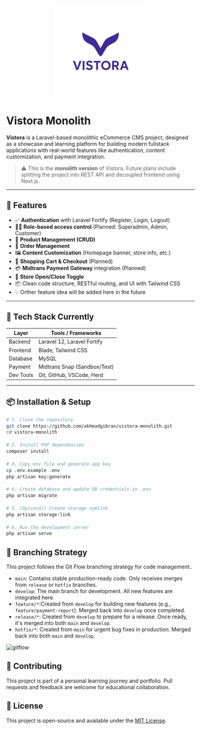 <p align="center"><a href="https://github.com/akhmadgibran/vistora-monolith/" target="_blank"><img src="/public/images/logo/vistora_logo_no_bg.png" width="250" alt="Vistora Logo"></a></p>

# Vistora Monolith

**Vistora** is a Laravel-based monolithic eCommerce CMS project, designed as a showcase and learning platform for building modern fullstack applications with real-world features like authentication, content customization, and payment integration.

> ⚠️ This is the **monolith version** of Vistora. Future plans include splitting the project into REST API and decoupled frontend using Next.js.

---

## 🚀 Features

- ✅ **Authentication** with Laravel Fortify (Register, Login, Logout)
- 🧑‍💼 **Role-based access control** (Planned: Superadmin, Admin, Customer)
- 🧾 **Product Management (CRUD)**
- 🚚 **Order Management**
- 🖼️ **Content Customization** (Homepage banner, store info, etc.)
- 🛒 **Shopping Cart & Checkout** (Planned)
- 💳 **Midtrans Payment Gateway** integration (Planned)
- 📴 **Store Open/Close Toggle**
- 📦 Clean code structure, RESTful routing, and UI with Tailwind CSS
- 💡 Orther feature idea will be added here in the future

---

## 🧱 Tech Stack Currently

| Layer     | Tools / Frameworks            |
|-----------|-------------------------------|
| Backend   | Laravel 12, Laravel Fortify   |
| Frontend  | Blade, Tailwind CSS           |
| Database  | MySQL                         |
| Payment   | Midtrans Snap (Sandbox/Test)  |
| Dev Tools | Git, GitHub, VSCode, Herd     |

---

## 📦 Installation & Setup

```bash
# 1. Clone the repository
git clone https://github.com/akhmadgibran/vistora-monolith.git
cd vistora-monolith

# 2. Install PHP dependencies
composer install

# 3. Copy env file and generate app key
cp .env.example .env
php artisan key:generate

# 4. Create database and update DB credentials in .env
php artisan migrate

# 5. (Optional) Create storage symlink
php artisan storage:link

# 6. Run the development server
php artisan serve
```

## 🌿 Branching Strategy
This project follows the Git Flow branching strategy for code management..

* `main`: Contains stable production-ready code. Only receives merges from `release` or `hotfix` branches.
* `develop`: The main branch for development. All new features are integrated here.
* `feature/*`:Created from `develop` for building new features (e.g., `feature/payment-report`). Merged back into `develop` once completed.
* `release/*`: Created from `develop` to prepare for a release. Once ready, it's merged into both `main` and `develop`.
* `hotfix/*`: Created from `main` for urgent bug fixes in production. Merged back into both `main` and `develop`.


![gitflow](https://github.com/user-attachments/assets/9ac5bea1-79af-4ad5-9d15-b9f316ed5fc6)



## 🤝 Contributing
This project is part of a personal learning journey and portfolio.
Pull requests and feedback are welcome for educational collaboration.

## 📄 License
This project is open-source and available under the [MIT License](LICENSE).


